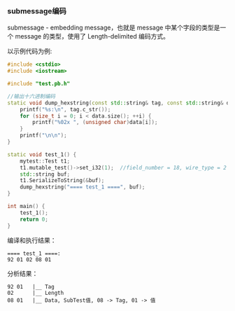 ### submessage编码

submessage - embedding message，也就是 message 中某个字段的类型是一个 message 的类型，使用了 Length-delimited 编码方式。

以示例代码为例:

```cpp
#include <cstdio>
#include <iostream>

#include "test.pb.h"

//输出十六进制编码
static void dump_hexstring(const std::string& tag, const std::string& data) {
    printf("%s:\n", tag.c_str());
    for (size_t i = 0; i < data.size(); ++i) {
        printf("%02x ", (unsigned char)data[i]);
    }
    printf("\n\n");
}

static void test_1() {
    mytest::Test t1;
    t1.mutable_test()->set_i32(1);  //field_number = 18, wire_type = 2 (Length-delimited)
    std::string buf;
    t1.SerializeToString(&buf);
    dump_hexstring("==== test_1 ====", buf);
}

int main() {
    test_1();
    return 0;
}
```

编译和执行结果：

```
==== test_1 ====:
92 01 02 08 01
```

分析结果：

```
92 01   |__ Tag
02      |__ Length
08 01   |__ Data, SubTest值, 08 -> Tag, 01 -> 值
```
